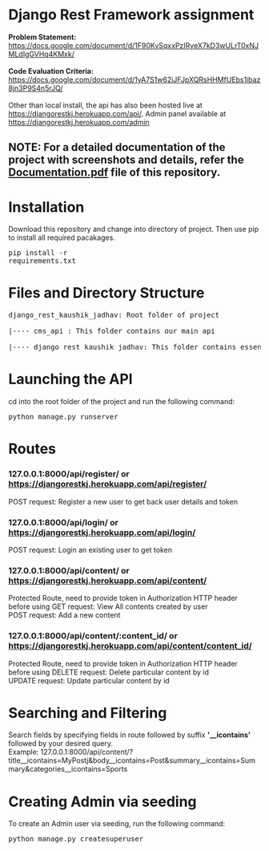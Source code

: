 # Django Rest Framework assignment
**Problem Statement:** https://docs.google.com/document/d/1F90KvSqxxPzIRyeX7kD3wULrT0xNJMLdIgGVHq4KMxk/ 
<br><br>**Code Evaluation Criteria:** https://docs.google.com/document/d/1yA7S1w62iJFJpXQRsHHMfUEbs1ibaz8jn3P9S4n5rJQ/
<br><br> Other than local install, the api has also been hosted live at https://djangorestkj.herokuapp.com/api/. Admin panel available at https://djangorestkj.herokuapp.com/admin 
## NOTE: For a detailed documentation of the project with screenshots and details, refer the <a href ="https://github.com/kaushikjadhav01/django_rest_kaushik_jadhav/blob/master/Documentation.pdf">Documentation.pdf</a> file of this repository.

# Installation
Download this repository and change into directory of project. Then use pip to install all required pacakages. <pre>pip install -r requirements.txt</pre>

# Files and Directory Structure
<pre>
django_rest_kaushik_jadhav: Root folder of project

|---- cms_api : This folder contains our main api

|---- django_rest_kaushik_jadhav: This folder contains essential settings and configuration files of project.
</pre>

# Launching the API
cd into the root folder of the project and run the following command:
<pre>python manage.py runserver</pre>

# Routes
### 127.0.0.1:8000/api/register/ or https://djangorestkj.herokuapp.com/api/register/
POST request: Register a new user to get back user details and token

### 127.0.0.1:8000/api/login/ or https://djangorestkj.herokuapp.com/api/login/
POST request: Login an existing user to get token

### 127.0.0.1:8000/api/content/ or https://djangorestkj.herokuapp.com/api/content/
Protected Route, need to provide token in Authorization HTTP header before using
GET request: View All contents created by user<br>
POST request: Add a new content

### 127.0.0.1:8000/api/content/:content_id/ or https://djangorestkj.herokuapp.com/api/content/content_id/
Protected Route, need to provide token in Authorization HTTP header before using
DELETE request: Delete particular content by id<br>
UPDATE request: Update particular content by id

# Searching and Filtering
Search fields by specifying fields in route followed by suffix **'__icontains'** followed by your desired query.
<br>Example: 127.0.0.1:8000/api/content/?title__icontains=MyPostj&body__icontains=Post&summary__icontains=Summary&categories__icontains=Sports

# Creating Admin via seeding
To create an Admin user via seeding, run the following command:
<pre>python manage.py createsuperuser</pre>


